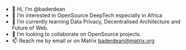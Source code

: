 - 👋 Hi, I’m @baderdean
- 👀 I’m interested in OpenSource DeepTech especially in Africa
- 🌱 I’m currently learning Data Privacy, Decentralised Architecture and Future of Web.
- 💞️ I’m looking to collaborate on OpenSource projects.
- 📫 Reach me by email or on Matrix baderdean@matrix.org

<!---
baderdean/baderdean is a ✨ special ✨ repository because its `README.md` (this file) appears on your GitHub profile.
You can click the Preview link to take a look at your changes.
--->
